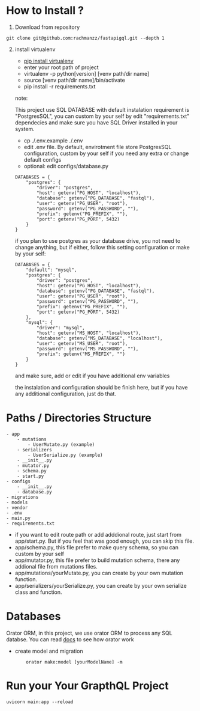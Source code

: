 # How to Install ?

1. Download from repository
``` 
git clone git@github.com:rachmanzz/fastapigql.git --depth 1
```
2. install virtualenv
    - [pip install virtualenv](https://pypi.org/project/virtualenv/)
    - enter your root path of project
    - virtualenv -p python[version] [venv path/dir name]
    - source [venv path/dir name]/bin/activate
    - pip install -r requirements.txt

    note:

    This project use SQL DATABASE with default instalation requirement is "PostgresSQL", you can custom by your self by edit "requirements.txt" dependecies and make sure you have SQL Driver installed in your system.

    - cp ./.env.example ./.env
    - edit .env file. By default, envirotment file store PostgresSQL configuration, custom by your self if you need any extra or change default configs
    - optional: edit configs/database.py

    ```
    DATABASES = {
        "postgres": {
            "driver": "postgres",
            "host": getenv("PG_HOST", "localhost"),
            "database": getenv("PG_DATABASE", "fastql"),
            "user": getenv("PG_USER", "root"),
            "password": getenv("PG_PASSWORD", ""),
            "prefix": getenv("PG_PREFIX", ""),
            "port": getenv("PG_PORT", 5432)
        }
    }
    ```
    if you plan to use postgres as your database drive, you not need to change anything, but if either, follow this setting configuration or make by your self:

    ```
    DATABASES = {
        "default": "mysql",
        "postgres": {
            "driver": "postgres",
            "host": getenv("PG_HOST", "localhost"),
            "database": getenv("PG_DATABASE", "fastql"),
            "user": getenv("PG_USER", "root"),
            "password": getenv("PG_PASSWORD", ""),
            "prefix": getenv("PG_PREFIX", ""),
            "port": getenv("PG_PORT", 5432)
        },
        "mysql": {
            "driver": "mysql",
            "host": getenv("MS_HOST", "localhost"),
            "database": getenv("MS_DATABASE", "localhost"),
            "user": getenv("MS_USER", "root"),
            "password": getenv("MS_PASSWORD", ""),
            "prefix": getenv("MS_PREFIX", "")
        }
    }
    ```
    and make sure, add or edit if you have additional env variables

    the instalation and configuration should be finish here, but if you have any additional configuration, just do that.


# Paths / Directories Structure

```
- app
    - mutations
        - UserMutate.py (example)
    - serializers
        - UserSerialize.py (example)
    - __init__.py
    - mutator.py
    - schema.py
    - start.py
- configs
    - __init__.py
    - database.py
- migrations
- models
- vendor
- .env
- main.py
- requirements.txt
```

- if you want to edit route path or add adddional route, just start from app/start.py. But if you feel that was good enough, you can skip this file.
- app/schema.py, this file prefer to make query schema, so you can custom by your self
- app/mutator.py, this file prefer to build mutation schema, there any addional file from mutations files.
- app/mutations/yourMutate.py, you can create by your own mutation function.
- app/serializers/yourSerialize.py, you can create by your own serialize class and function.


# Databases

Orator ORM, in this project, we use orator ORM to process any SQL databse. You can read [docs](https://orator-orm.com/docs/orm.html) to see how orator work

- create model and migration
    ``` 
        orator make:model [yourModelName] -m
    ```

# Run your Your GrapthQL Project
    uvicorn main:app --reload



